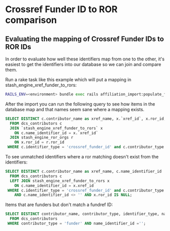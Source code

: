 # Crossref Funder ID to ROR comparison

## Evaluating the mapping of Crossref Funder IDs to ROR IDs

In order to evaluate how well these identifiers map from one to the other, it's easiest to get the identifiers into 
our database so we can join and compare them.

Run a rake task like this example which will put a mapping in stash_engine_xref_funder_to_rors:
```bash
RAILS_ENV=<environment> bundle exec rails affiliation_import:populate_funder_ror_mapping <path/to/ror/dump.json>
```

After the import you can run the following query to see how items in the database map and that
names seem sane where a mapping exists.

```sql
SELECT DISTINCT c.contributor_name as xref_name, x.`xref_id`, x.ror_id, r.name as ror_name
  FROM dcs_contributors c
  JOIN `stash_engine_xref_funder_to_rors` x
    ON c.name_identifier_id = x.`xref_id`
  JOIN stash_engine_ror_orgs r
    ON x.ror_id = r.ror_id
 WHERE c.identifier_type = 'crossref_funder_id' and c.contributor_type = 'funder';
```

To see unmatched identifiers where a ror matching doesn't exist from the identifiers:

```sql
SELECT DISTINCT c.contributor_name as xref_name, c.name_identifier_id
  FROM dcs_contributors c
  LEFT JOIN stash_engine_xref_funder_to_rors x
    ON c.name_identifier_id = x.xref_id
 WHERE c.identifier_type = 'crossref_funder_id' and c.contributor_type = 'funder'
    AND c.name_identifier_id <> '' AND x.ror_id IS NULL;
```

Items that are funders but don't match a fundref ID:

```sql
SELECT DISTINCT contributor_name, contributor_type, identifier_type, name_identifier_id
  FROM dcs_contributors
 WHERE contributor_type = 'funder' AND name_identifier_id ='';
```